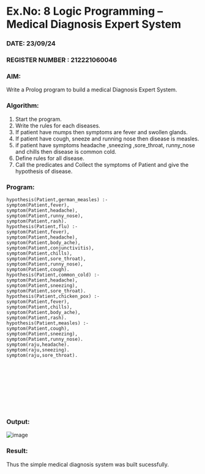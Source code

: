 # Ex.No: 8  Logic Programming –  Medical Diagnosis Expert System
### DATE: 23/09/24                                                                            
### REGISTER NUMBER : 212221060046
### AIM: 
Write a Prolog program to build a medical Diagnosis Expert System.
###  Algorithm:
1. Start the program.
2. Write the rules for each diseases.
3. If patient have mumps then symptoms are fever and swollen glands.
4. If patient have cough, sneeze and running nose then disease is measles.
5. if patient have symptoms headache ,sneezing ,sore_throat, runny_nose and  chills then disease is common cold.
6. Define rules for all disease.
7. Call the predicates and Collect the symptoms of Patient and give the hypothesis of disease.
        

### Program:
```
hypothesis(Patient,german_measles) :-
symptom(Patient,fever),
symptom(Patient,headache),
symptom(Patient,runny_nose),
symptom(Patient,rash).
hypothesis(Patient,flu) :-
symptom(Patient,fever),
symptom(Patient,headache),
symptom(Patient,body_ache),
symptom(Patient,conjunctivitis),
symptom(Patient,chills),
symptom(Patient,sore_throat),
symptom(Patient,runny_nose),
symptom(Patient,cough).
hypothesis(Patient,common_cold) :-
symptom(Patient,headache),
symptom(Patient,sneezing),
symptom(Patient,sore_throat).
hypothesis(Patient,chicken_pox) :-
symptom(Patient,fever),
symptom(Patient,chills),
symptom(Patient,body_ache),
symptom(Patient,rash).
hypothesis(Patient,measles) :-
symptom(Patient,cough),
symptom(Patient,sneezing),
symptom(Patient,runny_nose).
symptom(raju,headache).
symptom(raju,sneezing).
symptom(raju,sore_throat).
```
<br>
<br>
<br>
<br>
<br>
<br>
<br>

### Output:
![image](https://github.com/user-attachments/assets/9d7369e0-d4de-45be-b26e-225ef21a1288)



### Result:
Thus the simple medical diagnosis system was built sucessfully.
